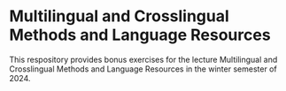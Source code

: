 # Multilingual and Crosslingual Methods and Language Resources

This respository provides bonus exercises for the lecture Multilingual and Crosslingual Methods and Language Resources in the winter semester of 2024. 
